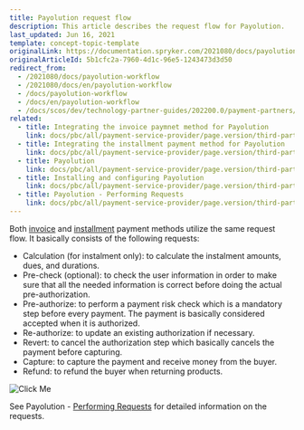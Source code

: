 ```yaml
---
title: Payolution request flow
description: This article describes the request flow for Payolution.
last_updated: Jun 16, 2021
template: concept-topic-template
originalLink: https://documentation.spryker.com/2021080/docs/payolution-workflow
originalArticleId: 5b1cfc2a-7960-4d1c-96e5-1243473d3d50
redirect_from:
  - /2021080/docs/payolution-workflow
  - /2021080/docs/en/payolution-workflow
  - /docs/payolution-workflow
  - /docs/en/payolution-workflow
  - /docs/scos/dev/technology-partner-guides/202200.0/payment-partners/payolution/payolution-request-flow.html
related:
  - title: Integrating the invoice paymnet method for Payolution
    link: docs/pbc/all/payment-service-provider/page.version/third-party-integrations/payolution/integrating-the-invoice-payment-method-for-payolution.html
  - title: Integrating the installment payment method for Payolution
    link: docs/pbc/all/payment-service-provider/page.version/third-party-integrations/payolution/integrate-the-installment-payment-method-for-payolution.html
  - title: Payolution
    link: docs/pbc/all/payment-service-provider/page.version/third-party-integrations/payolution/payolution.html
  - title: Installing and configuring Payolution
    link: docs/pbc/all/payment-service-provider/page.version/third-party-integrations/payolution/install-and-configure-payolution.html
  - title: Payolution - Performing Requests
    link: docs/pbc/all/payment-service-provider/page.version/third-party-integrations/payolution/payolution-performing-requests.html
---
```


Both [invoice](/docs/pbc/all/payment-service-provider/{{page.version}}/third-party-integrations/payolution/integrating-the-invoice-payment-method-for-payolution.html) and [installment](/docs/pbc/all/payment-service-provider/{{page.version}}/third-party-integrations/payolution/integrate-the-installment-payment-method-for-payolution.html) payment methods utilize the same request flow. It basically consists of the following requests:
* Calculation (for instalment only): to calculate the instalment amounts, dues, and durations.
* Pre-check (optional): to check the user information in order to make sure that all the needed information is correct before doing the actual pre-authorization.
* Pre-authorize: to perform a payment risk check which is a mandatory step before every payment. The payment is basically considered accepted when it is authorized.
* Re-authorize: to update an existing authorization if necessary.
* Revert: to cancel the authorization step which basically cancels the payment before capturing.
* Capture: to capture the payment and receive money from the buyer.
* Refund: to refund the buyer when returning products.

![Click Me](https://spryker.s3.eu-central-1.amazonaws.com/docs/Technology+Partners/Payment+Partners/Payolution/payolution-workflow.png)  

See Payolution - [Performing Requests](/docs/pbc/all/payment-service-provider/{{page.version}}/third-party-integrations/payolution/payolution-performing-requests.html) for detailed information on the requests.
